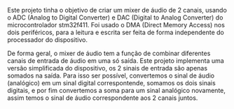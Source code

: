Este projeto tinha o objetivo de criar um mixer de áudio de 2 canais, usando o ADC (Analog to Digital Converter) e DAC (Digital to Analog Converter) do microcontrolador stm32f411. Foi usado o DMA (Direct Memory Access)
nos dois periféricos, para a leitura e escrita ser feita de forma independente do processador do dispositivo.

De forma geral, o mixer de áudio tem a função de combinar diferentes canais de entrada de áudio em uma só saída. Este projeto implementa uma versão simplificada do dispositivo, os 2 sinais de entrada são apenas somados
na saída. Para isso ser possível, convertemos o sinal de áudio (analógico) em um sinal digital correspontende, somamos os dois sinais digitais, e por fim convertemos a soma para um sinal analógico novamente, assim temos
o sinal de áudio correspondente aos 2 canais juntos.
